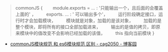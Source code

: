 > commonJS {
　　module.exports = ... : '只能输出一个，且后面的会覆盖上面的' ，
　　exports. ... : ' 可以输出多个'，
　　运行阶段确定接口，运行时才会加载模块，
　　模块就是对象，加载的是该对象，
　　加载的是整个模块，即将所有的接口全部加载进来，
　　输出的是值的拷贝，即原来模块中的值改变不会影响已经加载的该值，
　　this 指向当前模块
}

- [commonJS模块规范 和 es6模块规范 区别 - cag2050 - 博客园](https://www.cnblogs.com/cag2050/p/7419258.html)